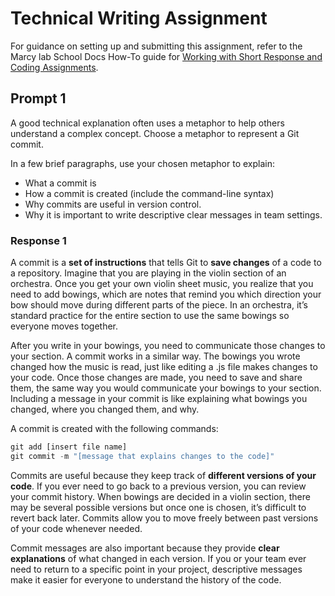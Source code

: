 # Technical Writing Assignment

For guidance on setting up and submitting this assignment, refer to the Marcy lab School Docs How-To guide for [Working with Short Response and Coding Assignments](https://marcylabschool.gitbook.io/marcy-lab-school-docs/how-tos/working-with-assignments#how-to-work-on-assignments).

## Prompt 1

A good technical explanation often uses a metaphor to help others understand a complex concept. Choose a metaphor to represent a Git commit. 

In a few brief paragraphs, use your chosen metaphor to explain:
* What a commit is
* How a commit is created (include the command-line syntax)
* Why commits are useful in version control.
* Why it is important to write descriptive clear messages in team settings.

### Response 1

A commit is a **set of instructions** that tells Git to **save changes** of a code to a repository. Imagine that you are playing in the violin section of an orchestra. Once you get your own violin sheet music, you realize that you need to add bowings, which are notes that remind you which direction your bow should move during different parts of the piece. In an orchestra, it’s standard practice for the entire section to use the same bowings so everyone moves together. 

After you write in your bowings, you need to communicate those changes to your section. A commit works in a similar way. The bowings you wrote changed how the music is read, just like editing a .js file makes changes to your code. Once those changes are made, you need to save and share them, the same way you would communicate your bowings to your section. Including a message in your commit is like explaining what bowings you changed, where you changed them, and why.


A commit is created with the following commands:

```js
git add [insert file name]
git commit -m "[message that explains changes to the code]"
```

Commits are useful because they keep track of **different versions of your code**. If you ever need to go back to a previous version, you can review your commit history. When bowings are decided in a violin section, there may be several possible versions but once one is chosen, it’s difficult to revert back later. Commits allow you to move freely between past versions of your code whenever needed.

Commit messages are also important because they provide **clear explanations** of what changed in each version. If you or your team ever need to return to a specific point in your project, descriptive messages make it easier for everyone to understand the history of the code.